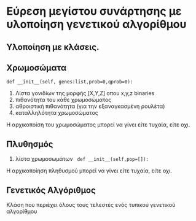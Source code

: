 # Εύρεση μεγίστου συνάρτησης με υλοποίηση γενετικού αλγορίθμου

## Υλοποίηση με κλάσεις.

## Χρωμοσώματα
``` def __init__(self, genes:list,prob=0,qprob=0): ```
1. Λίστα γονιδίων της μορφής [X,Y,Z] οπου x,y,z binaries
2. πιθανότητα του κάθε χρωμοσώματος
3. αθροιστική πιθανότητα (για την εξαναγκασμένη ρουλέτα)
4. καταλληλότητα χρωμοσώματος

Η αρχικοποίση του χρωμοσώματος μπορεί να γίνει είτε τυχαία, είτε οχι.

## Πλυθησμός
1. λίστα χρωμοσωμάτων
``` def __init__(self,pop=[]):```

Η αρχικοποίηση πληθυσμού μπορεί να γίνει είτε τυχαία, είτε οχι.

## Γενετικός Αλγόριθμος
Κλάση που περιέχει όλους τους τελεστές ενός τυπικού γενετικού αλγορίθμου